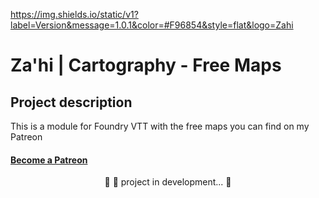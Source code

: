 https://img.shields.io/static/v1?label=Version&message=1.0.1&color=#F96854&style=flat&logo=Zahi

# Za'hi | Cartography - Free Maps

## Project description
<p>This is a module for Foundry VTT with the free maps you can find on my Patreon</p>
<h4>
    <a href="https://www.patreon.com/zahithemage/">Become a Patreon</a>
</h4>
<p align="center">
	🚧 🚀 project in development...  🚧
</p>
